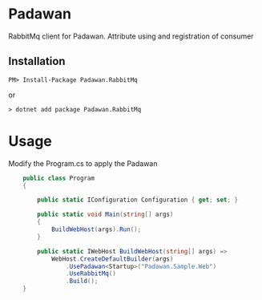 # Padawan
RabbitMq client for Padawan. Attribute using and registration of consumer


## Installation

```shell
PM> Install-Package Padawan.RabbitMq 
```

or

```shell
> dotnet add package Padawan.RabbitMq 
```

# Usage

Modify the Program.cs to apply the Padawan
```csharp
    public class Program
    {

        public static IConfiguration Configuration { get; set; }

        public static void Main(string[] args)
        {
            BuildWebHost(args).Run();
        }

        public static IWebHost BuildWebHost(string[] args) =>
            WebHost.CreateDefaultBuilder(args)
                .UsePadawan<Startup>("Padawan.Sample.Web")
                .UseRabbitMq()
                .Build();
    }
```
